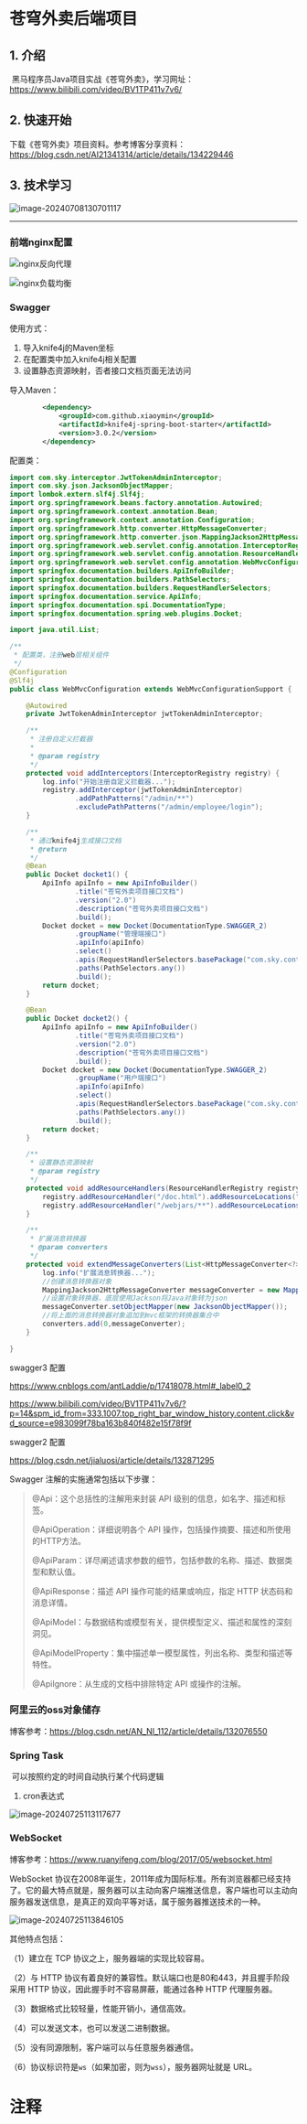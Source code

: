# 苍穹外卖后端项目

## 1. 介绍

​	黑马程序员Java项目实战《苍穹外卖》，学习网址：https://www.bilibili.com/video/BV1TP411v7v6/




## 2. 快速开始

下载《苍穹外卖》项目资料。参考博客分享资料：https://blog.csdn.net/AI21341314/article/details/134229446



## 3. 技术学习

![image-20240708130701117](D:%5CSoftwareTemp%5CIDEA-UI%5Cproject-practice%5Csky-take-out%5CREADME.assets%5Cimage-20240708130701117.png)



---

### 前端nginx配置

![nginx反向代理](D:%5CSoftwareTemp%5CIDEA-UI%5Cproject-practice%5Csky-take-out%5CREADME.assets%5Cnginx%E5%8F%8D%E5%90%91%E4%BB%A3%E7%90%86.png)





![nginx负载均衡](D:%5CSoftwareTemp%5CIDEA-UI%5Cproject-practice%5Csky-take-out%5CREADME.assets%5Cnginx%E8%B4%9F%E8%BD%BD%E5%9D%87%E8%A1%A1.png)



### Swagger

使用方式：

1. 导入knife4j的Maven坐标
2. 在配置类中加入knife4j相关配置
3. 设置静态资源映射，否者接口文档页面无法访问



导入Maven：

```xml
        <dependency>
            <groupId>com.github.xiaoymin</groupId>
            <artifactId>knife4j-spring-boot-starter</artifactId>
            <version>3.0.2</version>
        </dependency>
```



配置类：

```java
import com.sky.interceptor.JwtTokenAdminInterceptor;
import com.sky.json.JacksonObjectMapper;
import lombok.extern.slf4j.Slf4j;
import org.springframework.beans.factory.annotation.Autowired;
import org.springframework.context.annotation.Bean;
import org.springframework.context.annotation.Configuration;
import org.springframework.http.converter.HttpMessageConverter;
import org.springframework.http.converter.json.MappingJackson2HttpMessageConverter;
import org.springframework.web.servlet.config.annotation.InterceptorRegistry;
import org.springframework.web.servlet.config.annotation.ResourceHandlerRegistry;
import org.springframework.web.servlet.config.annotation.WebMvcConfigurationSupport;
import springfox.documentation.builders.ApiInfoBuilder;
import springfox.documentation.builders.PathSelectors;
import springfox.documentation.builders.RequestHandlerSelectors;
import springfox.documentation.service.ApiInfo;
import springfox.documentation.spi.DocumentationType;
import springfox.documentation.spring.web.plugins.Docket;

import java.util.List;

/**
 * 配置类，注册web层相关组件
 */
@Configuration
@Slf4j
public class WebMvcConfiguration extends WebMvcConfigurationSupport {

    @Autowired
    private JwtTokenAdminInterceptor jwtTokenAdminInterceptor;

    /**
     * 注册自定义拦截器
     *
     * @param registry
     */
    protected void addInterceptors(InterceptorRegistry registry) {
        log.info("开始注册自定义拦截器...");
        registry.addInterceptor(jwtTokenAdminInterceptor)
                .addPathPatterns("/admin/**")
                .excludePathPatterns("/admin/employee/login");
    }

    /**
     * 通过knife4j生成接口文档
     * @return
     */
    @Bean
    public Docket docket1() {
        ApiInfo apiInfo = new ApiInfoBuilder()
                .title("苍穹外卖项目接口文档")
                .version("2.0")
                .description("苍穹外卖项目接口文档")
                .build();
        Docket docket = new Docket(DocumentationType.SWAGGER_2)
                .groupName("管理端接口")
                .apiInfo(apiInfo)
                .select()
                .apis(RequestHandlerSelectors.basePackage("com.sky.controller.admin"))
                .paths(PathSelectors.any())
                .build();
        return docket;
    }

    @Bean
    public Docket docket2() {
        ApiInfo apiInfo = new ApiInfoBuilder()
                .title("苍穹外卖项目接口文档")
                .version("2.0")
                .description("苍穹外卖项目接口文档")
                .build();
        Docket docket = new Docket(DocumentationType.SWAGGER_2)
                .groupName("用户端接口")
                .apiInfo(apiInfo)
                .select()
                .apis(RequestHandlerSelectors.basePackage("com.sky.controller.user"))
                .paths(PathSelectors.any())
                .build();
        return docket;
    }

    /**
     * 设置静态资源映射
     * @param registry
     */
    protected void addResourceHandlers(ResourceHandlerRegistry registry) {
        registry.addResourceHandler("/doc.html").addResourceLocations("classpath:/META-INF/resources/");
        registry.addResourceHandler("/webjars/**").addResourceLocations("classpath:/META-INF/resources/webjars/");
    }

    /**
     * 扩展消息转换器
     * @param converters
     */
    protected void extendMessageConverters(List<HttpMessageConverter<?>> converters) {
        log.info("扩展消息转换器...");
        //创建消息转换器对象
        MappingJackson2HttpMessageConverter messageConverter = new MappingJackson2HttpMessageConverter();
        //设置对象转换器，底层使用Jackson将Java对象转为json
        messageConverter.setObjectMapper(new JacksonObjectMapper());
        //将上面的消息转换器对象追加到mvc框架的转换器集合中
        converters.add(0,messageConverter);
    }

}
```



swagger3 配置

https://www.cnblogs.com/antLaddie/p/17418078.html#_label0_2

https://www.bilibili.com/video/BV1TP411v7v6/?p=14&spm_id_from=333.1007.top_right_bar_window_history.content.click&vd_source=e983099f78ba163b840f482e15f78f9f



swagger2 配置

https://blog.csdn.net/jialuosi/article/details/132871295



Swagger 注解的实施通常包括以下步骤：

> @Api：这个总括性的注解用来封装 API 级别的信息，如名字、描述和标签。
>
> @ApiOperation：详细说明各个 API 操作，包括操作摘要、描述和所使用的HTTP方法。
>
> @ApiParam：详尽阐述请求参数的细节，包括参数的名称、描述、数据类型和默认值。
>
> @ApiResponse：描述 API 操作可能的结果或响应，指定 HTTP 状态码和消息详情。
>
> @ApiModel：与数据结构或模型有关，提供模型定义、描述和属性的深刻洞见。
>
> @ApiModelProperty：集中描述单一模型属性，列出名称、类型和描述等特性。
>
> @ApiIgnore：从生成的文档中排除特定 API 或操作的注解。





### 阿里云的oss对象储存

博客参考：https://blog.csdn.net/AN_NI_112/article/details/132076550





### Spring Task

​	可以按照约定的时间自动执行某个代码逻辑



1.  cron表达式

![image-20240725113117677](D:%5CSoftwareTemp%5CIDEA-UI%5Cproject-practice%5Csky-take-out%5CREADME.assets%5Cimage-20240725113117677.png)



### WebSocket

博客参考：https://www.ruanyifeng.com/blog/2017/05/websocket.html

WebSocket 协议在2008年诞生，2011年成为国际标准。所有浏览器都已经支持了。它的最大特点就是，服务器可以主动向客户端推送信息，客户端也可以主动向服务器发送信息，是真正的双向平等对话，属于服务器推送技术的一种。

![image-20240725113846105](D:%5CSoftwareTemp%5CIDEA-UI%5Cproject-practice%5Csky-take-out%5CREADME.assets%5Cimage-20240725113846105.png)



其他特点包括：

（1）建立在 TCP 协议之上，服务器端的实现比较容易。

（2）与 HTTP 协议有着良好的兼容性。默认端口也是80和443，并且握手阶段采用 HTTP 协议，因此握手时不容易屏蔽，能通过各种 HTTP 代理服务器。

（3）数据格式比较轻量，性能开销小，通信高效。

（4）可以发送文本，也可以发送二进制数据。

（5）没有同源限制，客户端可以与任意服务器通信。

（6）协议标识符是`ws`（如果加密，则为`wss`），服务器网址就是 URL。





# 注释